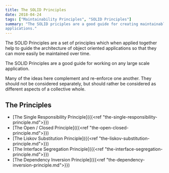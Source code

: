 ```yaml
---
title: The SOLID Principles
date: 2018-04-24
tags: ["Maintainability Principles", "SOLID Principles"]
summary: "The SOLID priciples are a good guide for creating maintainable
applications."
---
```


The SOLID Principles are a set of principles which when applied together help to
guide the architecture of object oriented applications so that they can more
easily be maintained over time.

The SOLID Principles are a good guide for working on any large scale
application.

Many of the ideas here complement and re-enforce one another. They should not be
considered separately, but should rather be considered as different aspects of a
collective whole.

## The Principles

- [The Single Responsibility Principle]({{<ref "the-single-responsibility-principle.md">}})
- [The Open / Closed Principle]({{<ref "the-open-closed-principle.md">}})
- [The Liskov Substitution Principle]({{<ref "the-liskov-substitution-principle.md">}})
- [The Interface Segregation Principle]({{<ref "the-interface-segregation-principle.md">}})
- [The Dependency Inversion Principle]({{<ref "the-dependency-inversion-principle.md">}})